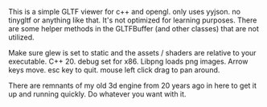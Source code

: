 This is a simple GLTF viewer for c++ and opengl. only uses yyjson. no tinygltf or anything like that. It's not optimized for learning purposes. There are some helper methods in the GLTFBuffer (and other classes) that are not utilized.

Make sure glew is set to static and the assets / shaders are relative to your executable. 
C++ 20.
debug set for x86.
Libpng loads png images. 
Arrow keys move. 
esc key to quit. 
mouse left click drag to pan around.

There are remnants of my old 3d engine from 20 years ago in here to get it up and running quickly.
Do whatever you want with it.
